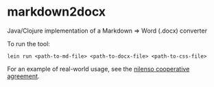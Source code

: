 # markdown2docx
Java/Clojure implementation of a Markdown => Word (.docx) converter

To run the tool:

```
lein run <path-to-md-file> <path-to-docx-file> <path-to-css-file>
```

For an example of real-world usage, see the [nilenso cooperative agreement](https://github.com/nilenso/cooperative-agreement/).
